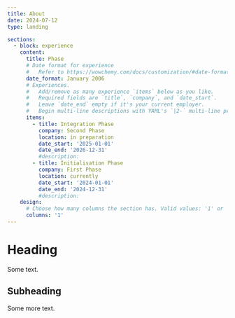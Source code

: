 ```yaml
---
title: About
date: 2024-07-12
type: landing

sections:
  - block: experience
    content:
      title: Phase
      # Date format for experience
      #   Refer to https://wowchemy.com/docs/customization/#date-format
      date_format: January 2006
      # Experiences.
      #   Add/remove as many experience `items` below as you like.
      #   Required fields are `title`, `company`, and `date_start`.
      #   Leave `date_end` empty if it's your current employer.
      #   Begin multi-line descriptions with YAML's `|2-` multi-line prefix.
      items:
        - title: Integration Phase
          company: Second Phase
          location: in preparation
          date_start: '2025-01-01'
          date_end: '2026-12-31'
          #description: 
        - title: Initialisation Phase
          company: First Phase
          location: currently
          date_start: '2024-01-01'
          date_end: '2024-12-31'
          #description: 
    design:
      # Choose how many columns the section has. Valid values: '1' or '2'.
      columns: '1'
---
```


# Heading

Some text.

## Subheading

Some more text.